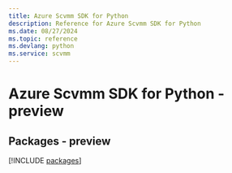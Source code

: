 ```yaml
---
title: Azure Scvmm SDK for Python
description: Reference for Azure Scvmm SDK for Python
ms.date: 08/27/2024
ms.topic: reference
ms.devlang: python
ms.service: scvmm
---
```

# Azure Scvmm SDK for Python - preview
## Packages - preview
[!INCLUDE [packages](scvmm-index.md)]